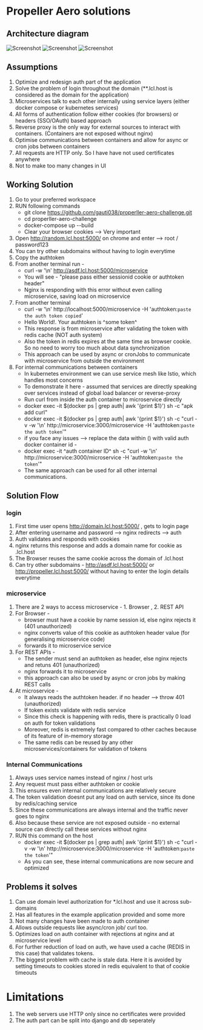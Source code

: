 # Propeller Aero solutions

## Architecture diagram
![Screenshot](images/1.jpg)
![Screenshot](images/2.jpg)
![Screenshot](images/3.jpg)

## Assumptions 
1. Optimize and redesign auth part of the application
2. Solve the problem of login throughout the domain (**.lcl.host is considered as the domain for the application)
3. Microservices talk to each other internally using service layers (either docker compose or kubernetes services)
4. All forms of authentication follow either cookies (for browsers) or headers (SSO/OAuth) based approach
5. Reverse proxy is the only way for external sources to interact with containers. (Containers are not exposed without nginx)
6. Optimise communications between containers and allow for async or cron jobs between containers
7. All requests are HTTP only. So I have have not used certificates anywhere
8. Not to make too many changes in UI

## Working Solution
1. Go to your preferred workspace 
2. RUN following commands 
    * git clone https://github.com/gauti038/properller-aero-challenge.git
    * cd properller-aero-challenge
    * docker-compose up --build
    * Clear your browser cookies --> Very important
3. Open http://random.lcl.host:5000/ on chrome and enter --> root / password123 
4. You can try other subdomains without having to login everytime
4. Copy the authtoken 
5. From another terminal run - 
    * curl -w '\n' http://asdf.lcl.host:5000/microservice 
    * You will see - "please pass either sessionid cookie or authtoken header"
    * Nginx is responding with this error without even calling microservice, saving load on microservice
6. From another terminal
    * curl -w '\n' http://localhost:5000/microservice -H 'authtoken:`paste the auth token copied`'
    * Hello World!. Your authtoken is ^some token^
    * This response is from microservice after validating the token with redis cache (NOT auth system)
    * Also the token in redis expires at the same time as browser cookie. So no need to worry too much about data synchronization
    * This approach can be used by async or cronJobs to communicate with microservice from outside the environment
7. For internal communications between containers 
    * In kubernetes environment we can use service mesh like Istio, which handles most concerns
    * To demonstrate it here - assumed that services are directly speaking over services instead of global load balancer or reverse-proxy
    * Run curl from inside the auth container to microservice directly
    * docker exec -it $(docker ps | grep auth| awk '{print $1}') sh -c "apk add curl"
    * docker exec -it $(docker ps | grep auth| awk '{print $1}') sh -c "curl -v -w '\n' http://microservice:3000/microservice  -H 'authtoken:`paste the auth token`'"
    * if you face any issues --> replace the data within () with valid auth docker container id - 
    * docker exec -it ^auth container ID^ sh -c "curl -w '\n' http://microservice:3000/microservice -H 'authtoken:`paste the token`'"
    * The same approach can be used for all other internal communications.

## Solution Flow

### login 
1. First time user opens http://domain.lcl.host:5000/ , gets to login page
2. After entering username and password --> nginx redirects --> auth 
3. Auth validates and responds with cookies
4. nginx returns this response and adds a domain name for cookie as .lcl.host
5. The Browser reuses the same cookie across the domain of .lcl.host 
5. Can try other subdomains - http://asdf.lcl.host:5000/ or http://propeller.lcl.host:5000/ without having to enter the login details everytime

### microservice 
1. There are 2 ways to access microservice - 1. Browser , 2. REST API 
2. For Browser - 
    * browser must have a cookie by name session id, else nginx rejects it (401 unauthorized)
    * nginx converts value of this cookie as authtoken header value (for generalising microservice code)
    * forwards it to microservice service
3. For REST APIs - 
    * The sender must send an authtoken as header, else nginx rejects and retuns 401 (unauthorized)
    * nginx forwards it to microservice
    * this approach can also be used by async or cron jobs by making REST calls
4. At microservice -
    * It always reads the authtoken header. if no header --> throw 401 (unauthorized)
    * If token exists validate with redis service
    * Since this check is happening with redis, there is practically 0 load on auth for token validations
    * Moreover, redis is extremely fast compared to other caches because of its feature of in-memory storage
    * The same redis can be reused by any other microservices/containers for validation of tokens

### Internal Communications 
1. Always uses service names instead of nginx / host urls 
2. Any request must pass either authtoken or cookie 
3. This ensures even internal communications are relatively secure
4. The token validation doesnt put any load on auth service, since its done by redis/caching service
5. Since these communications are always internal and the traffic never goes to nginx
6. Also because these service are not exposed outside - no external source can directly call these services without nginx
7. RUN this command on the host
    * docker exec -it $(docker ps | grep auth| awk '{print $1}') sh -c "curl -v -w '\n' http://microservice:3000/microservice -H 'authtoken:`paste the token`'"
    * As you can see, these internal communications are now secure and optimized

## Problems it solves 
1. Can use domain level authorization for *.lcl.host and use it across sub-domains
2. Has all features in the example application provided and some more
3. Not many changes have been made to auth container
4. Allows outside requests like async/cron job/ curl too.
5. Optimizes load on auth container with rejections at nginx and at microservice level
6. For further reduction of load on auth, we have used a cache (REDIS in this case) that validates tokens. 
7. The biggest problem with cache is stale data. Here it is avoided by setting timeouts to cookies stored in redis equivalent to that of cookie timeouts

# Limitations
1. The web servers use HTTP only since no certificates were provided
2. The auth part can be split into django and db seperately
